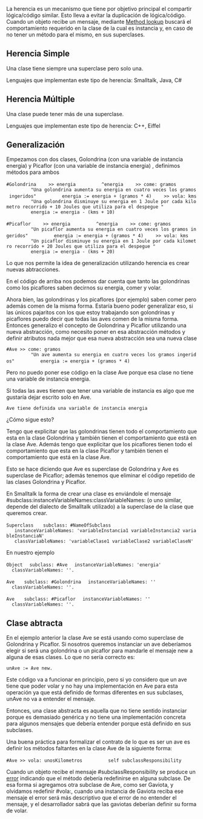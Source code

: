 La herencia es un mecanismo que tiene por objetivo principal el compartir lógica/código similar. Esto lleva a evitar la duplicación de lógica/código. Cuando un objeto recibe un mensaje, mediante [Method lookup](method-lookup.html) buscará el comportamiento requerido en la clase de la cual es instancia y, en caso de no tener un método para el mismo, en sus superclases.

Herencia Simple
---------------

Una clase tiene siempre una superclase pero solo una.

Lenguajes que implementan este tipo de herencia: Smalltalk, Java, C\#

Herencia Múltiple
-----------------

Una clase puede tener más de una superclase.

Lenguajes que implementan este tipo de herencia: C++, Eiffel

Generalización
--------------

Empezamos con dos clases, Golondrina (con una variable de instancia energia) y Picaflor (con una variable de instancia energia) , definimos métodos para ambos

`#Golondrina`
`    >> energia`
`         ^energia`
`    >> come: gramos`
`         "Una golondrina aumenta su energia en cuatro veces los gramos ingeridos"`
`         energia := energia + (gramos * 4)`
`    >> vola: kms`
`         "Una golondrina disminuye su energia en 1 Joule por cada kilometro recorrido + 10 Joules que utiliza para el despegue "`
`         energia := energia - (kms + 10)`

`#Picaflor`
`    >> energia`
`         ^energia`
`    >> come: gramos`
`         "Un picaflor aumenta su energia en cuatro veces los gramos ingeridos"`
`         energia := energia + (gramos * 4)`
`    >> vola: kms`
`         "Un picaflor disminuye su energia en 1 Joule por cada kilometro recorrido + 20 Joules que utiliza para el despegue "`
`         energia := energia - (kms + 20)`

Lo que nos permite la idea de generalización utilizando herencia es crear nuevas abtracciones.

En el código de arriba nos podemos dar cuenta que tanto las golondrinas como los picaflores saben decirnos su energia, comer y volar.

Ahora bien, las golondrinas y los picaflores (por ejemplo) saben comer pero además comen de la misma forma. Estaría bueno poder generalizar eso, si las únicos pajaritos con los que estoy trabajando son golondrinas y picaflores puedo decir que todas las aves comen de la misma forma. Entonces generalizo el concepto de Golondrina y Picaflor utilizando una nueva abstracción, como necesito poner en esa abstracción métodos y definir atributos nada mejor que esa nueva abstracción sea una nueva clase

`#Ave >> come: gramos`
`         "Un ave aumenta su energia en cuatro veces los gramos ingeridos"`
`         energia := energia + (gramos * 4)`

Pero no puedo poner ese código en la clase Ave porque esa clase no tiene una variable de instancia energia.

Si todas las aves tienen que tener una variable de instancia es algo que me gustaría dejar escrito solo en Ave.

`Ave tiene definida una variable de instancia energia`

¿Cómo sigue esto?

Tengo que explicitar que las golondrinas tienen todo el comportamiento que esta en la clase Golondrina y también tienen el comportamiento que está en la clase Ave. Además tengo que explicitar que los picaflores tienen todo el comportamiento que esta en la clase Picaflor y también tienen el comportamiento que está en la clase Ave.

Esto se hace diciendo que Ave es superclase de Golondrina y Ave es superclase de Picaflor; además tenemos que eliminar el código repetido de las clases Golondrina y Picaflor.

En Smalltalk la forma de crear una clase es enviándole el mensaje \#subclass:instanceVariableNames:classVariableNames: (o uno similar, depende del dialecto de Smalltalk utilizado) a la superclase de la clase que queremos crear.

`Superclass`
`   subclass: #NameOfSubclass`
`   instanceVariableNames: 'variableInstancia1 variableInstancia2 variableInstanciaN'`
`   classVariableNames: 'variableClase1 variableClase2 variableClaseN'`

En nuestro ejemplo

`Object`
`  subclass: #Ave`
`  instanceVariableNames: 'energia'`
`  classVariableNames: ''.`

`Ave `
`  subclass: #Golondrina`
`  instanceVariableNames: ''`
`  classVariableNames: ''.`

`Ave `
`  subclass: #Picaflor`
`  instanceVariableNames: ''`
`  classVariableNames: ''.`

Clase abtracta
--------------

En el ejemplo anterior la clase Ave se está usando como superclase de Golondrina y Picaflor. Si nosotros queremos instanciar un ave deberíamos elegir si será una golondrina o un picaflor para mandarle el mensaje new a alguna de esas clases. Lo que no sería correcto es:

`unAve := Ave new.`

Este código va a funcionar en principio, pero si yo considero que un ave tiene que poder volar y no hay una implementación en Ave para esta operación ya que está definido de formas diferentes en sus subclases, unAve no va a entender el mensaje.

Entonces, una clase abstracta es aquella que no tiene sentido instanciar porque es demasiado genérica y no tiene una implementación concreta para algunos mensajes que debería entender porque está definido en sus subclases.

Una buena práctica para formalizar el contrato de lo que es ser un ave es definir los métodos faltantes en la clase Ave de la siguiente forma:

`#Ave >> vola: unosKilometros`
`         self subclassResponsibility`

Cuando un objeto recibe el mensaje \#subclassResponsibility se produce un [error](manejo-de-errores.html) indicando que el método debería redefinirse en alguna subclase. De esa forma si agregamos otra subclase de Ave, como ser Gaviota, y olvidamos redefinir \#vola:, cuando una instancia de Gaviota reciba ese mensaje el error será más descriptivo que el error de no entender el mensaje, y el desarrollador sabrá que las gaviotas deberían definir su forma de volar.
